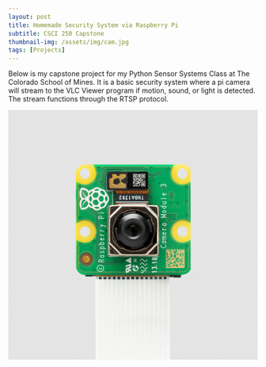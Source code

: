 ```yaml
---
layout: post
title: Homemade Security System via Raspberry Pi
subtitle: CSCI 250 Capstone
thumbnail-img: /assets/img/cam.jpg
tags: [Projects]
---
```


Below is my capstone project for my Python Sensor Systems Class at The Colorado School of Mines. It is a basic security system where a pi camera will stream to the VLC Viewer program if motion, sound, or light is detected. The stream functions through the RTSP protocol. 

![Schematic](/assets/img/cam.jpg)
